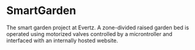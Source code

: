 # SmartGarden
The smart garden project at Evertz. A zone-divided raised garden bed is operated using motorized valves controlled by a microntroller and interfaced with an internally hosted website.
